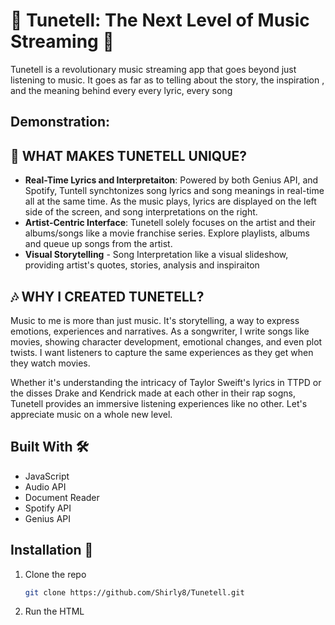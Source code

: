 # 🎵 Tunetell: The Next Level of Music Streaming 🎵
Tunetell is a revolutionary music streaming app that goes beyond just listening to music. It goes as far as to telling about the story, the inspiration , and the meaning behind every every lyric, every song

## Demonstration: 


## 🌟 WHAT MAKES TUNETELL UNIQUE? 
- **Real-Time Lyrics and Interpretaiton**: Powered by both Genius API, and Spotify, Tuntell synchtonizes song lyrics and song meanings in real-time all at the same time. As the music plays, lyrics are displayed on the left side of the screen, and song interpretations on the right. 
- **Artist-Centric Interface**: Tunetell solely focuses on the artist and their albums/songs like a movie franchise series. Explore playlists, albums and queue up songs from the artist.
- **Visual Storytelling** - Song Interpretation like a visual slideshow, providing artist's quotes, stories, analysis and inspiraiton


## 🎶 WHY I CREATED TUNETELL?
Music to me is more than just music. It's storytelling, a way to express emotions, experiences and narratives. As a songwriter, I write songs like movies, showing character development, emotional changes, and even plot twists. I want listeners to capture the same experiences as they get when they watch movies.

Whether it's understanding the intricacy of Taylor Sweift's lyrics in TTPD or the disses Drake and Kendrick made at each other in their rap sogns, Tunetell provides an immersive listening experiences like no other. Let's appreciate music on a whole new level. 


## Built With 🛠️
- JavaScript
- Audio API
- Document Reader
- Spotify API
- Genius API


## Installation 🚀
1. Clone the repo
   ```sh
   git clone https://github.com/Shirly8/Tunetell.git
2. Run the HTML
